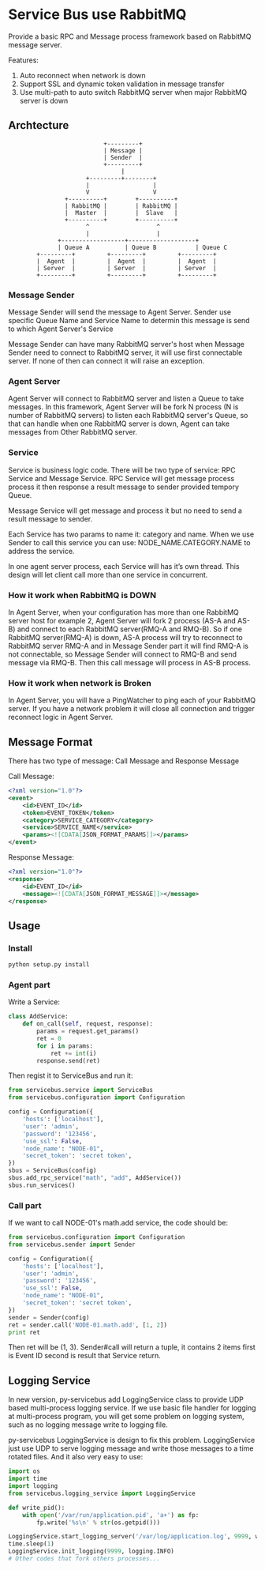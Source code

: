 # Service Bus use RabbitMQ

Provide a basic RPC and Message process framework based on RabbitMQ message server.

Features:

1. Auto reconnect when network is down
2. Support SSL and dynamic token validation in message transfer
3. Use multi-path to auto switch RabbitMQ server when major RabbitMQ server is down

## Archtecture

```
                           +---------+
                           | Message |
                           | Sender  |
                           +---------+
                                |
                      +---------+--------+
                      |                  |
                      V                  V
                +----------+        +----------+
                | RabbitMQ |        | RabbitMQ |
                |  Master  |        |  Slave   |
                +----------+        +----------+
                      ^                   ^
                      |                   |
              +------------------+-------------------+
              | Queue A          | Queue B           | Queue C
        +---------+         +---------+         +---------+
        |  Agent  |         |  Agent  |         |  Agent  |
        | Server  |         | Server  |         | Server  |
        +---------+         +---------+         +---------+
```

### Message Sender

Message Sender will send the message to Agent Server. Sender use specific Queue Name and Service Name to determin this message is send to which Agent Server's Service

Message Sender can have many RabbitMQ server's host when Message Sender need to connect to RabbitMQ server, it will use first connectable server. If none of then can connect it will raise an exception.

### Agent Server

Agent Server will connect to RabbitMQ server and listen a Queue to take messages. In this framework, Agent Server will be fork N process (N is number of RabbitMQ servers) to listen each RabbitMQ server's Queue, so that can handle when one RabbitMQ server is down, Agent can take messages from Other RabbitMQ server.

### Service

Service is business logic code. There will be two type of service: RPC Service and Message Service.
RPC Service will get message process process it then response a result message to sender provided tempory Queue.

Message Service will get message and process it but no need to send a result message to sender.

Each Service has two params to name it: category and name. When we use Sender to call this service you can use: NODE_NAME.CATEGORY.NAME to address the service.

In one agent server process, each Service will has it’s own thread. This design will let client call more than one service in concurrent.

### How it work when RabbitMQ is DOWN

In Agent Server, when your configuration has more than one RabbitMQ server host for example 2, Agent Server will fork 2 process (AS-A and AS-B) and connect to each RabbitMQ server(RMQ-A and RMQ-B). So if one RabbitMQ server(RMQ-A) is down, AS-A process will try to reconnect to RabbitMQ server RMQ-A and in Message Sender part it will find RMQ-A is not connectable, so Message Sender will connect to RMQ-B and send message via RMQ-B. Then this call message will process in AS-B process.

### How it work when network is Broken

In Agent Server, you will have a PingWatcher to ping each of your RabbitMQ server. If you have a network problem it will close all connection and trigger reconnect logic in Agent Server.


## Message Format

There has two type of message: Call Message and Response Message

Call Message:

```xml
<?xml version="1.0"?>
<event>
    <id>EVENT_ID</id>
    <token>EVENT_TOKEN</token>
    <category>SERVICE_CATEGORY</category>
    <service>SERVICE_NAME</service>
    <params><![CDATA[JSON_FORMAT_PARAMS]]></params>
</event>
```

Response Message:

```xml
<?xml version="1.0"?>
<response>
    <id>EVENT_ID</id>
    <message><![CDATA[JSON_FORMAT_MESSAGE]]></message>
</response>
```

## Usage

### Install

```bash
python setup.py install
```

### Agent part

Write a Service:

```python
class AddService:
    def on_call(self, request, response):
        params = request.get_params()
        ret = 0
        for i in params:
            ret += int(i)
        response.send(ret)
```

Then regist it to ServiceBus and run it:

```python
from servicebus.service import ServiceBus
from servicebus.configuration import Configuration

config = Configuration({
    'hosts': ['localhost'],
    'user': 'admin',
    'password': '123456',
    'use_ssl': False,
    'node_name': "NODE-01",
    'secret_token': 'secret token',
})
sbus = ServiceBus(config)
sbus.add_rpc_service("math", "add", AddService())
sbus.run_services()
```

### Call part

If we want to call NODE-01's math.add service, the code should be:

```python
from servicebus.configuration import Configuration
from servicebus.sender import Sender

config = Configuration({
    'hosts': ['localhost'],
    'user': 'admin',
    'password': '123456',
    'use_ssl': False,
    'node_name': "NODE-01",
    'secret_token': 'secret token',
})
sender = Sender(config)
ret = sender.call('NODE-01.math.add', [1, 2])
print ret
```

Then ret will be (1, 3). Sender#call will return a tuple, it contains 2 items first is Event ID second is result that Service return.

## Logging Service

In new version, py-servicebus add LoggingService class to provide UDP based multi-process logging service. If we use basic file handler for logging at multi-process program, you will get some problem on logging system, such as no logging message write to logging file.

py-servicebus LoggingService is design to fix this problem. LoggingService just use UDP to serve logging message and write those messages to a time rotated files. And it also very easy to use:
```python
import os
import time
import logging
from servicebus.logging_service import LoggingService

def write_pid():
    with open('/var/run/application.pid', 'a+') as fp:
        fp.write('%s\n' % str(os.getpid()))

LoggingService.start_logging_server('/var/log/application.log', 9999, write_pid)
time.sleep(1)
LoggingService.init_logging(9999, logging.INFO)
# Other codes that fork others processes...
```
